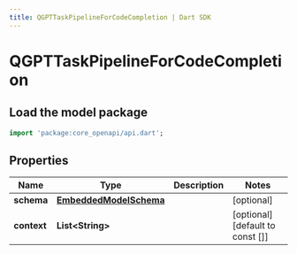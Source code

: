 ```yaml
---
title: QGPTTaskPipelineForCodeCompletion | Dart SDK
---
```


# QGPTTaskPipelineForCodeCompletion

## Load the model package
```dart
import 'package:core_openapi/api.dart';
```

## Properties
Name | Type | Description | Notes
------------ | ------------- | ------------- | -------------
**schema** | [**EmbeddedModelSchema**](EmbeddedModelSchema) |  | [optional] 
**context** | **List\<String\>** |  | [optional] [default to const []]




